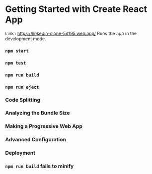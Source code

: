# Getting Started with Create React App

Link : https://linkedin-clone-5d195.web.app/
Runs the app in the development mode.
### `npm start`




### `npm test`



### `npm run build`



### `npm run eject`




### Code Splitting



### Analyzing the Bundle Size


### Making a Progressive Web App



### Advanced Configuration


### Deployment



### `npm run build` fails to minify


